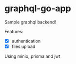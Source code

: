 # graphql-go-app

Sample graphql backend!

Features:
 - [x] authentication
 - [x] files upload

Using minio, prisma and jwt
